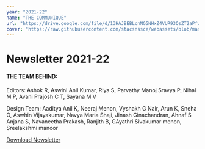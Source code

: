 ```yaml
---
year: "2021-22"
name: "THE COMMUNIQUE"
url: "https://drive.google.com/file/d/13HAJBEBLcnNG5NHxZ4VUR93OsZT2aPfw/view?usp=sharing"
cover: "https://raw.githubusercontent.com/stacsnssce/webassets/blob/master/newsletter/Communique21-22.png"
---
```

# Newsletter 2021-22


#### THE TEAM BEHIND:

Editors: Ashok R, Aswini Anil Kumar, Riya S, Parvathy Manoj
Sravya P, Nihal M P, Avani Prajosh C T, Sayana M V


Design Team: Aaditya Anil K, Neeraj Menon, Vyshakh G Nair, Arun K, Sneha O, Aswhin Vijayakumar, Navya Maria Shaji, Jinash Ginachandran, Ahnaf S
Anjana S, Navaneetha Prakash, Ranjith B, GAyathri Sivakumar menon, Sreelakshmi manoor


[Download Newsletter](https://drive.google.com/file/d/13HAJBEBLcnNG5NHxZ4VUR93OsZT2aPfw/view?usp=sharing)
